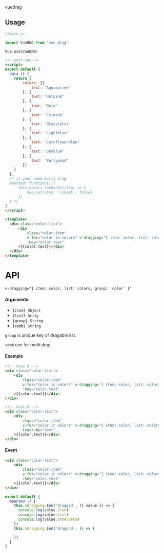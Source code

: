 vuedrag

## Usage

``` javascript
//main.js

import VueDND from 'vue_drag'

Vue.use(VueDND)
```

``` html
<!--your.vue-->
<script>
export default {
  data () {
    return {
        colors: [{
            text: "Aquamarine"
        }, {
            text: "Hotpink"
        }, {
            text: "Gold"
        }, {
            text: "Crimson"
        }, {
            text: "Blueviolet"
        }, {
            text: "Lightblue"
        }, {
            text: "Cornflowerblue"
        }, {
            text: "Skyblue"
        }, {
            text: "Burlywood"
        }]
    }
  },
  /* if your need multi drag
  mounted: function() {
      this.colors.forEach((item) => {
          Vue.set(item, 'isComb', false)
      })
  } */
}
</script>

<template>
  <div class="color-list">
      <div
          class="color-item"
          v-for="color in colors" v-dragging="{ item: color, list: colors, group: 'color' }"
          :key="color.text"
      >{{color.text}}</div>
  </div>
</template>
```

# API

`v-dragging="{ item: color, list: colors, group: 'color' }"`

#### Arguments:

 * `{item} Object`
 * `{list} Array`
 * `{group} String`
 * `{comb} String`

 `group` is unique key of dragable list.

 `comb` use for multi drag

#### Example

``` html
<!-- Vue2.0 -->
<div class="color-list">
    <div
        class="color-item"
        v-for="color in colors" v-dragging="{ item: color, list: colors, group: 'color' }"
        :key="color.text"
    >{{color.text}}</div>
</div>

<!-- Vue1.0 -->
<div class="color-list">
    <div
        class="color-item"
        v-for="color in colors" v-dragging="{ item: color, list: colors, group: 'color', key: color.text }"
        track-by="text"
    >{{color.text}}</div>
</div>
```

#### Event

``` html
<div class="color-list">
    <div
        class="color-item"
        v-for="color in colors" v-dragging="{ item: color, list: colors, group: 'color', otherData: otherData, comb: 'isComb' }"
        :key="color.text"
    >{{color.text}}</div>
</div>
```

``` javascript
export default {
  mounted () {
    this.$dragging.$on('dragged', ({ value }) => {
      console.log(value.item)
      console.log(value.list)
      console.log(value.otherData)
    })
    this.$dragging.$on('dragend', () => {

    })
  }
}
```


